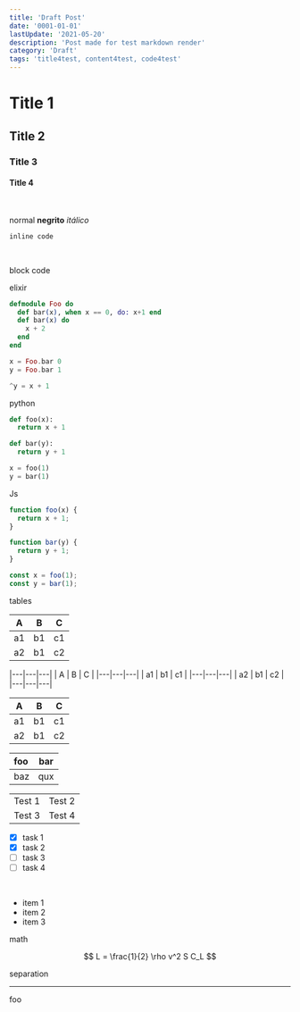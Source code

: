 ```yaml
---
title: 'Draft Post'
date: '0001-01-01'
lastUpdate: '2021-05-20'
description: 'Post made for test markdown render'
category: 'Draft'
tags: 'title4test, content4test, code4test'
---
```


# Title 1
## Title 2
### Title 3
#### Title 4

&nbsp;

normal
**negrito**
_itálico_


`inline code`

&nbsp;

block code

elixir
```elixir
defmodule Foo do
  def bar(x), when x == 0, do: x+1 end
  def bar(x) do
    x + 2
  end
end

x = Foo.bar 0
y = Foo.bar 1

^y = x + 1
```

python
```python
def foo(x):
  return x + 1

def bar(y):
  return y + 1

x = foo(1)
y = bar(1)
```

Js
```javascript
function foo(x) {
  return x + 1;
}

function bar(y) {
  return y + 1;
}

const x = foo(1);
const y = bar(1);
```


tables


| A | B | C |
|---|---|---|
| a1 | b1 | c1 |
| a2 | b1 | c2 |

|---|---|---|
| A | B | C |
|---|---|---|
| a1 | b1 | c1 |
|---|---|---|
| a2 | b1 | c2 |
|---|---|---|

A | B | C
---|---|---
a1 | b1 | c1
a2 | b1 | c2

| foo | bar |
| :-- | :-: |
| baz | qux |


<table>
  <tr>
    <td>Test 1</td>
    <td>Test 2</td>
  </tr>
  <tr>
    <td>Test 3</td>
    <td>Test 4</td>
  </tr>
</table>


- [x] task 1
- [x] task 2
- [ ] task 3
- [ ] task 4

<br/>

- item 1
- item 2
- item 3

math

$$
L = \frac{1}{2} \rho v^2 S C_L
$$

separation

---

foo
